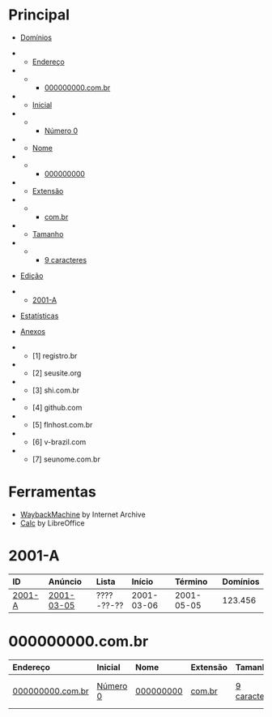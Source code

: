 
# Principal

- [Domínios](/dominios/)
- - [Endereço](/dominios/endereco/)
- - - [000000000.com.br](/dominios/endereco/000000000.com.br/)
- - [Inicial](/dominios/inicial/)
- - - [Número 0](/dominios/inicial/numero-0/)
- - [Nome](/dominios/nome/)
- - - [000000000](/dominios/nome/000000000/)
- - [Extensão](/dominios/extensao/)
- - - [com.br](/dominios/extensao/com-br/)
- - [Tamanho](/dominios/tamanho/)
- - - [9 caracteres](/dominios/tamanho/9-caracteres/)
- [Edição](/edicoes/)
- - [2001-A](/edicoes/2001-a/)
- [Estatísticas](/estatisticas/)

- [Anexos](/anexos/)
- - [1] registro.br
- - [2] seusite.org
- - [3] shi.com.br
- - [4] github.com
- - [5] flnhost.com.br
- - [6] v-brazil.com
- - [7] seunome.com.br

# Ferramentas
- [WaybackMachine](https://web.archive.org/) by Internet Archive
- [Calc](https://www.libreoffice.org/discover/calc/) by LibreOffice

# 2001-A

|ID|Anúncio|Lista|Início|Término|Domínios|
|:-|:------|:----|:-----|:------|:-------|
|[2001-A](/processos/2001/a/)|[2001-03-05](#anuncio)|????-??-??|2001-03-06|2001-05-05|123.456|

# 000000000.com.br

|Endereço|Inicial|Nome|Extensão|Tamanho|Processos|
|:-------|:----------|:------|:---|:-------|:--------|
|[000000000.com.br](/dominios/endereco/000000000.com.br/)|[Número 0](/dominios/inicial/numero-0/)|[000000000](/dominios/nome/000000000/)|[com.br](/dominios/extensao/com-br/)|[9 caracteres](/dominios/tamanho/9-caracteres/)|[AAAA-X](/AAAA/x/), [AAAA-Y](/processos/AAAA/y/), [AAAA-Z](/AAAA/z/)|
